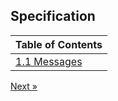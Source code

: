 ## Specification

| Table of Contents                 |
| --------------------------------- |
| [1.1 Messages](110_messages.html) |

[Next &raquo;](110_messages.html)
